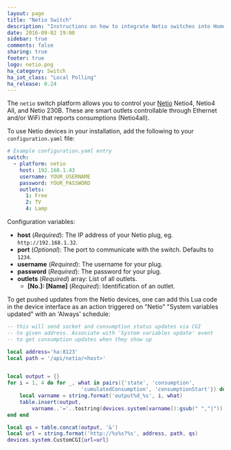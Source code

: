 ```yaml
---
layout: page
title: "Netio Switch"
description: "Instructions on how to integrate Netio switches into Home Assistant."
date: 2016-09-02 19:00
sidebar: true
comments: false
sharing: true
footer: true
logo: netio.png
ha_category: Switch
ha_iot_class: "Local Polling"
ha_release: 0.24
---
```



The `netio` switch platform allows you to control your [Netio](http://www.netio-products.com/en/overview/) Netio4, Netio4 All, and Netio 230B. These are smart outlets controllable through Ethernet and/or WiFi that reports consumptions (Netio4all).

To use Netio devices in your installation, add the following to your `configuration.yaml` file:

```yaml
# Example configuration.yaml entry
switch:
  - platform: netio
    host: 192.168.1.43
    username: YOUR_USERNAME
    password: YOUR_PASSWORD
    outlets:
      1: Free
      2: TV
      4: Lamp
```

Configuration variables:

- **host** (*Required*): The IP address of your Netio plug, eg. `http://192.168.1.32`.
- **port** (*Optional*): The port to communicate with the switch. Defaults to `1234`.
- **username** (*Required*): The username for your plug.
- **password** (*Required*): The password for your plug.
- **outlets** (*Required*) array: List of all outlets.
  - **[No.]: [Name]** (*Required*): Identification of an outlet.

To get pushed updates from the Netio devices, one can add this Lua code in the device interface as an action triggered on "Netio" "System variables updated" with an 'Always' schedule:


```lua
-- this will send socket and consumption status updates via CGI
-- to given address. Associate with 'System variables update' event
-- to get consumption updates when they show up

local address='ha:8123'
local path = '/api/netio/<host>'


local output = {}
for i = 1, 4 do for _, what in pairs({'state', 'consumption',
                        'cumulatedConsumption', 'consumptionStart'}) do
    local varname = string.format('output%d_%s', i, what)
    table.insert(output,
        varname..'='..tostring(devices.system[varname]):gsub(" ","|"))
end end

local qs = table.concat(output, '&')
local url = string.format('http://%s%s?%s', address, path, qs)
devices.system.CustomCGI{url=url}
```

